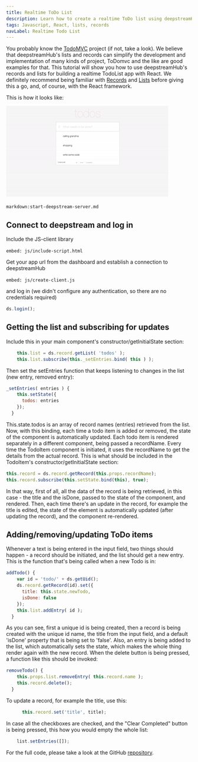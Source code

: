 ```yaml
---
title: Realtime ToDo List
description: Learn how to create a realtime ToDo list using deepstreamHub technology
tags: Javascript, React, lists, records
navLabel: Realtime Todo List
---
```


You probably know the [TodoMVC](http://todomvc.com/) project (if not, take a look). We believe that deepstreamHub's lists and records can simplify the development and implementation of many kinds of project, ToDomvc and the like are good examples for that.
This tutorial will show you how to use deepstreamHub's records and lists for building a realtime TodoList app with React.
We definitely recommend being familiar with [Records](/tutorials/core/datasync/records/) and [Lists](/tutorials/core/datasync/lists/) before giving this a go, and, of course, with the React framework.

This is how it looks like:

![todoMVC gif](todoMVC.gif)

`markdown:start-deepstream-server.md`

## Connect to deepstream and log in

Include the JS-client library

`embed: js/include-script.html`

Get your app url from the dashboard and establish a connection to deepstreamHub

`embed: js/create-client.js`

and log in (we didn't configure any authentication, so there are no credentials required)

```javascript
ds.login();
```

## Getting the list and subscribing for updates

Include this in your main component's constructor/getInitialState section:

```javascript
    this.list = ds.record.getList( 'todos' );
    this.list.subscribe(this._setEntries.bind( this ) );
```
Then set the setEntries function that keeps listening to changes in the list (new entry, removed entry):

```javascript
_setEntries( entries ) {
    this.setState({
      todos: entries
    });
  }
```

This.state.todos is an array of record names (entries) retrieved from the list. Now, with this binding, each time a todo item is added or removed, the state of the component is automatically updated.
Each todo item is rendered separately in a different component, being passed a recordName.
Every time the TodoItem component is initiated, it uses the recordName to get the details from the actual record. This is what should be included in the TodoItem's constructor/getInitialState section:

```javascript
this.record = ds.record.getRecord(this.props.recordName);
this.record.subscribe(this.setState.bind(this), true);
```

In that way, first of all, all the data of the record is being retrieved, in this case - the title and the isDone, passed to the state of the component, and rendered. Then, each time there's an update in the record, for example the title is edited, the state of the element is automatically updated (after updating the record), and the component re-rendered.

## Adding/removing/updating ToDo items

Whenever a text is being entered in the input field, two things should happen - a record should be initiated, and the list should get a new entry. This is the function that's being called when a new Todo is in:

```javascript
addTodo() {
    var id = 'todo/' + ds.getUid();
    ds.record.getRecord(id).set({
      title: this.state.newTodo,
      isDone: false
    });
    this.list.addEntry( id );
  }
```
As you can see, first a unique id is being created, then a record is being created with the unique id name, the title from the input field, and a default 'isDone' property that is being set to 'false'. Also, an entry is being added to the list, which automatically sets the state, which makes the whole thing render again with the new record.
When the delete button is being pressed, a function like this should be invoked: 

```javascript
removeTodo() {
    this.props.list.removeEntry( this.record.name );
    this.record.delete();
  }
  ```

  To update a record, for example the title, use this:

  ```javascript
        this.record.set('title', title);
  ```

In case all the checkboxes are checked, and the "Clear Completed" button is being pressed, this how you would empty the whole list:

  ```javascript
      list.setEntries([]);
  ```

For the full code, please take a look at the GitHub  <a href="https://github.com/deepstreamIO/deepstream.io-tutorial-todomvc">repository</a>.

